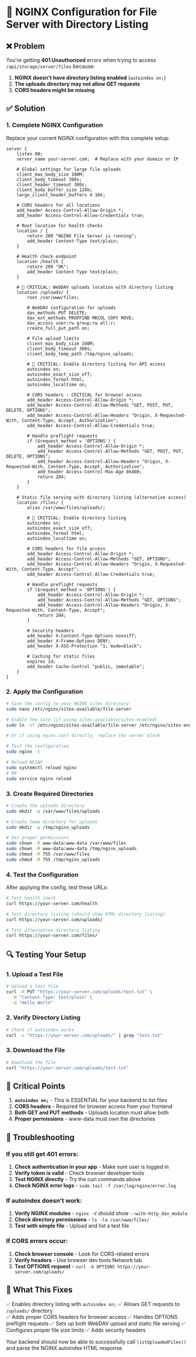 # 🔧 NGINX Configuration for File Server with Directory Listing

## ❌ Problem

You're getting **401 Unauthorized** errors when trying to access `/api/storage/server/files` because:

1. **NGINX doesn't have directory listing enabled** (`autoindex on;`)
2. **The uploads directory may not allow GET requests**
3. **CORS headers might be missing**

## ✅ Solution

### 1. Complete NGINX Configuration

Replace your current NGINX configuration with this complete setup:

```nginx
server {
    listen 80;
    server_name your-server.com;  # Replace with your domain or IP

    # Global settings for large file uploads
    client_max_body_size 100M;
    client_body_timeout 300s;
    client_header_timeout 300s;
    client_body_buffer_size 128k;
    large_client_header_buffers 4 16k;

    # CORS headers for all locations
    add_header Access-Control-Allow-Origin *;
    add_header Access-Control-Allow-Credentials true;

    # Root location for health checks
    location / {
        return 200 "NGINX File Server is running";
        add_header Content-Type text/plain;
    }

    # Health check endpoint
    location /health {
        return 200 "OK";
        add_header Content-Type text/plain;
    }

    # 🔧 CRITICAL: WebDAV uploads location with directory listing
    location /uploads/ {
        root /var/www/files;

        # WebDAV configuration for uploads
        dav_methods PUT DELETE;
        dav_ext_methods PROPFIND MKCOL COPY MOVE;
        dav_access user:rw group:rw all:r;
        create_full_put_path on;

        # File upload limits
        client_max_body_size 100M;
        client_body_timeout 300s;
        client_body_temp_path /tmp/nginx_uploads;

        # 🚨 CRITICAL: Enable directory listing for API access
        autoindex on;
        autoindex_exact_size off;
        autoindex_format html;
        autoindex_localtime on;

        # CORS headers - CRITICAL for browser access
        add_header Access-Control-Allow-Origin *;
        add_header Access-Control-Allow-Methods "GET, POST, PUT, DELETE, OPTIONS";
        add_header Access-Control-Allow-Headers "Origin, X-Requested-With, Content-Type, Accept, Authorization";
        add_header Access-Control-Allow-Credentials true;

        # Handle preflight requests
        if ($request_method = 'OPTIONS') {
            add_header Access-Control-Allow-Origin *;
            add_header Access-Control-Allow-Methods "GET, POST, PUT, DELETE, OPTIONS";
            add_header Access-Control-Allow-Headers "Origin, X-Requested-With, Content-Type, Accept, Authorization";
            add_header Access-Control-Max-Age 86400;
            return 204;
        }
    }

    # Static file serving with directory listing (alternative access)
    location /files/ {
        alias /var/www/files/uploads/;

        # 🚨 CRITICAL: Enable directory listing
        autoindex on;
        autoindex_exact_size off;
        autoindex_format html;
        autoindex_localtime on;

        # CORS headers for file access
        add_header Access-Control-Allow-Origin *;
        add_header Access-Control-Allow-Methods "GET, OPTIONS";
        add_header Access-Control-Allow-Headers "Origin, X-Requested-With, Content-Type, Accept";
        add_header Access-Control-Allow-Credentials true;

        # Handle preflight requests
        if ($request_method = 'OPTIONS') {
            add_header Access-Control-Allow-Origin *;
            add_header Access-Control-Allow-Methods "GET, OPTIONS";
            add_header Access-Control-Allow-Headers "Origin, X-Requested-With, Content-Type, Accept";
            return 204;
        }

        # Security headers
        add_header X-Content-Type-Options nosniff;
        add_header X-Frame-Options DENY;
        add_header X-XSS-Protection "1; mode=block";

        # Caching for static files
        expires 1d;
        add_header Cache-Control "public, immutable";
    }
}
```

### 2. Apply the Configuration

```bash
# Save the config to your NGINX sites directory
sudo nano /etc/nginx/sites-available/file-server

# Enable the site (if using sites-available/sites-enabled)
sudo ln -sf /etc/nginx/sites-available/file-server /etc/nginx/sites-enabled/

# Or if using nginx.conf directly, replace the server block

# Test the configuration
sudo nginx -t

# Reload NGINX
sudo systemctl reload nginx
# OR
sudo service nginx reload
```

### 3. Create Required Directories

```bash
# Create the uploads directory
sudo mkdir -p /var/www/files/uploads

# Create temp directory for uploads
sudo mkdir -p /tmp/nginx_uploads

# Set proper permissions
sudo chown -R www-data:www-data /var/www/files
sudo chown -R www-data:www-data /tmp/nginx_uploads
sudo chmod -R 755 /var/www/files
sudo chmod -R 755 /tmp/nginx_uploads
```

### 4. Test the Configuration

After applying the config, test these URLs:

```bash
# Test health check
curl https://your-server.com/health

# Test directory listing (should show HTML directory listing)
curl https://your-server.com/uploads/

# Test alternative directory listing
curl https://your-server.com/files/
```

## 🔍 Testing Your Setup

### 1. Upload a Test File

```bash
# Upload a test file
curl -X PUT "https://your-server.com/uploads/test.txt" \
  -H "Content-Type: text/plain" \
  -d "Hello World"
```

### 2. Verify Directory Listing

```bash
# Check if autoindex works
curl -s "https://your-server.com/uploads/" | grep "test.txt"
```

### 3. Download the File

```bash
# Download the file
curl "https://your-server.com/uploads/test.txt"
```

## 🚨 Critical Points

1. **`autoindex on;`** - This is ESSENTIAL for your backend to list files
2. **CORS headers** - Required for browser access from your frontend
3. **Both GET and PUT methods** - Uploads location must allow both
4. **Proper permissions** - www-data must own the directories

## 🔧 Troubleshooting

### If you still get 401 errors:

1. **Check authentication in your app** - Make sure user is logged in
2. **Verify token is valid** - Check browser developer tools
3. **Test NGINX directly** - Try the curl commands above
4. **Check NGINX error logs** - `sudo tail -f /var/log/nginx/error.log`

### If autoindex doesn't work:

1. **Verify NGINX modules** - `nginx -V` should show `--with-http_dav_module`
2. **Check directory permissions** - `ls -la /var/www/files/`
3. **Test with simple file** - Upload and list a test file

### If CORS errors occur:

1. **Check browser console** - Look for CORS-related errors
2. **Verify headers** - Use browser dev tools Network tab
3. **Test OPTIONS request** - `curl -X OPTIONS https://your-server.com/uploads/`

## 📝 What This Fixes

✅ Enables directory listing with `autoindex on;`
✅ Allows GET requests to `/uploads/` directory  
✅ Adds proper CORS headers for browser access
✅ Handles OPTIONS preflight requests
✅ Sets up both WebDAV upload and static file serving
✅ Configures proper file size limits
✅ Adds security headers

Your backend should now be able to successfully call `listUploadedFiles()` and parse the NGINX autoindex HTML response.
